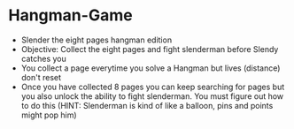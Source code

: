# Hangman-Game
* Slender the eight pages hangman edition
* Objective: Collect the eight pages and fight slenderman before Slendy catches you
* You collect a page everytime you solve a Hangman but lives (distance) don't reset
* Once you have collected 8 pages you can keep searching for pages but you also unlock the ability to fight slenderman. You must figure out how to do this (HINT: Slenderman is kind of like a balloon, pins and points might pop him)
